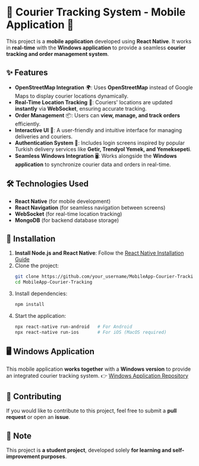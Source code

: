 #  🛵 Courier Tracking System - Mobile Application 📱

This project is a **mobile application** developed using **React Native**. It works in **real-time** with the **Windows application** to provide a seamless **courier tracking and order management system**.

## ✨ Features
- **OpenStreetMap Integration** 🌍: Uses **OpenStreetMap** instead of Google Maps to display courier locations dynamically.
- **Real-Time Location Tracking** 📡: Couriers' locations are updated **instantly** via **WebSocket**, ensuring accurate tracking.
- **Order Management** 📦: Users can **view, manage, and track orders** efficiently.
- **Interactive UI** 🎨: A user-friendly and intuitive interface for managing deliveries and couriers.
- **Authentication System** 🔑: Includes login screens inspired by popular Turkish delivery services like **Getir, Trendyol Yemek, and Yemeksepeti**.
- **Seamless Windows Integration** 🖥️: Works alongside the **Windows application** to synchronize courier data and orders in real-time.

## 🛠️ Technologies Used
- **React Native** (for mobile development)
- **React Navigation** (for seamless navigation between screens)
- **WebSocket** (for real-time location tracking)
- **MongoDB** (for backend database storage)

## 🚀 Installation
1. **Install Node.js and React Native**: Follow the [React Native Installation Guide](https://reactnative.dev/docs/environment-setup)
2. Clone the project:
   ```bash
   git clone https://github.com/your_username/MobileApp-Courier-Tracking.git
   cd MobileApp-Courier-Tracking
   ```
3. Install dependencies:
   ```bash
   npm install
   ```
4. Start the application:
   ```bash
   npx react-native run-android   # For Android
   npx react-native run-ios       # For iOS (MacOS required)
   ```

## 🖥️ Windows Application
This mobile application **works together** with a **Windows version** to provide an integrated courier tracking system.
👉 [Windows Application Repository](https://github.com/uzeyirtalhakilic/DesktopApp-Courier-Tracking)

## 🤝 Contributing
If you would like to contribute to this project, feel free to submit a **pull request** or open an **issue**.

## 📌 Note
This project is **a student project**, developed solely **for learning and self-improvement purposes**.

